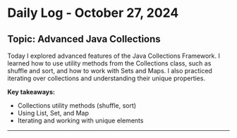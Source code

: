 # Daily Log - October 27, 2024

## Topic: Advanced Java Collections

Today I explored advanced features of the Java Collections Framework. I learned how to use utility methods from the Collections class, such as shuffle and sort, and how to work with Sets and Maps. I also practiced iterating over collections and understanding their unique properties.

**Key takeaways:**
- Collections utility methods (shuffle, sort)
- Using List, Set, and Map
- Iterating and working with unique elements

---
